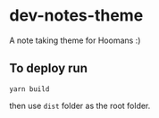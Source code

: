 # dev-notes-theme
A note taking theme for Hoomans :)

## To deploy run

```
yarn build
```
then use `dist` folder as the root folder.
